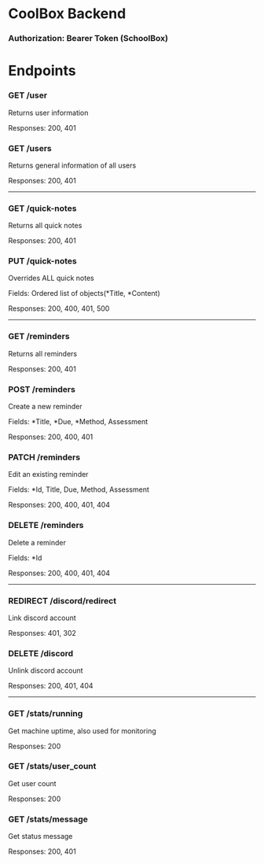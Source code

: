 # CoolBox Backend

### Authorization: Bearer Token (SchoolBox)
# Endpoints

### GET /user
Returns user information

Responses: 200, 401

### GET /users
Returns general information of all users

Responses: 200, 401

---

### GET /quick-notes
Returns all quick notes

Responses: 200, 401

### PUT /quick-notes
Overrides ALL quick notes

Fields: Ordered list of objects(*Title, *Content)

Responses: 200, 400, 401, 500

---

### GET /reminders
Returns all reminders

Responses: 200, 401

### POST /reminders
Create a new reminder

Fields: *Title, *Due, *Method, Assessment

Responses: 200, 400, 401

### PATCH /reminders
Edit an existing reminder

Fields: *Id, Title, Due, Method, Assessment

Responses: 200, 400, 401, 404


### DELETE /reminders
Delete a reminder

Fields: *Id

Responses: 200, 400, 401, 404

---

### REDIRECT /discord/redirect
Link discord account

Responses: 401, 302

### DELETE /discord
Unlink discord account

Responses: 200, 401, 404

---

### GET /stats/running
Get machine uptime, also used for monitoring

Responses: 200


### GET /stats/user_count
Get user count

Responses: 200


### GET /stats/message
Get status message

Responses: 200, 401